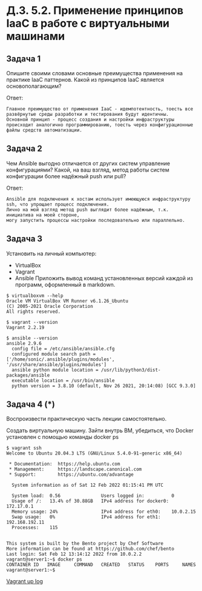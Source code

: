 # Д.З. 5.2. Применение принципов IaaC в работе с виртуальными машинами

## Задача 1
Опишите своими словами основные преимущества применения на практике IaaC паттернов.
Какой из принципов IaaC является основополагающим?

Ответ:
```
Главное преимущество от применения IaaC - идемпотентность, тоесть все развёрнутые среды разработки и тестирования будут идентичны.
Основной принцип - процесс создания и настройки инфраструктуры происходит аналогично программированию, тоесть через конфигурационные файлы средств автоматизации. 
```

## Задача 2
Чем Ansible выгодно отличается от других систем управление конфигурациями?
Какой, на ваш взгляд, метод работы систем конфигурации более надёжный push или pull?

Ответ:
```
Ansible для подключения к хостам использует имеющуюся инфраструктуру ssh, что упрощает процесс подключения. 
Лично на мой взгляд метод push выглядит более надёжным, т.к. инициатива на моей стороне, 
могу запустить процессы настройки последовательно или параллельно.

```

## Задача 3
Установить на личный компьютер:
- VirtualBox
- Vagrant
- Ansible
Приложить вывод команд установленных версий каждой из программ, оформленный в markdown.

```
$ virtualboxvm --help
Oracle VM VirtualBox VM Runner v6.1.26_Ubuntu
(C) 2005-2021 Oracle Corporation
All rights reserved.

$ vagrant --version
Vagrant 2.2.19

$ ansible --version
ansible 2.9.6
  config file = /etc/ansible/ansible.cfg
  configured module search path = ['/home/sonic/.ansible/plugins/modules', '/usr/share/ansible/plugins/modules']
  ansible python module location = /usr/lib/python3/dist-packages/ansible
  executable location = /usr/bin/ansible
  python version = 3.8.10 (default, Nov 26 2021, 20:14:08) [GCC 9.3.0]

```

## Задача 4 (*)
Воспроизвести практическую часть лекции самостоятельно.

Создать виртуальную машину.
Зайти внутрь ВМ, убедиться, что Docker установлен с помощью команды
docker ps

```
$ vagrant ssh
Welcome to Ubuntu 20.04.3 LTS (GNU/Linux 5.4.0-91-generic x86_64)

 * Documentation:  https://help.ubuntu.com
 * Management:     https://landscape.canonical.com
 * Support:        https://ubuntu.com/advantage

  System information as of Sat 12 Feb 2022 01:15:41 PM UTC

  System load:  0.56               Users logged in:          0
  Usage of /:   13.4% of 30.88GB   IPv4 address for docker0: 172.17.0.1
  Memory usage: 24%                IPv4 address for eth0:    10.0.2.15
  Swap usage:   0%                 IPv4 address for eth1:    192.168.192.11
  Processes:    115


This system is built by the Bento project by Chef Software
More information can be found at https://github.com/chef/bento
Last login: Sat Feb 12 13:14:12 2022 from 10.0.2.2
vagrant@server1:~$ docker ps
CONTAINER ID   IMAGE     COMMAND   CREATED   STATUS    PORTS     NAMES
vagrant@server1:~$ 
```
[Vagrant up log](DZ_5.2/vagrant_up.log)